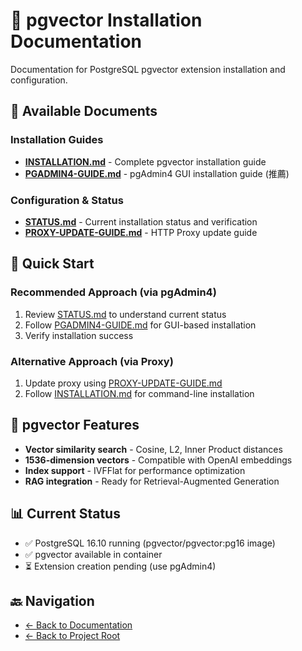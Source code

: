# 🧮 pgvector Installation Documentation

Documentation for PostgreSQL pgvector extension installation and configuration.

## 📄 Available Documents

### Installation Guides
- **[INSTALLATION.md](./INSTALLATION.md)** - Complete pgvector installation guide
- **[PGADMIN4-GUIDE.md](./PGADMIN4-GUIDE.md)** - pgAdmin4 GUI installation guide (推薦)

### Configuration & Status
- **[STATUS.md](./STATUS.md)** - Current installation status and verification
- **[PROXY-UPDATE-GUIDE.md](./PROXY-UPDATE-GUIDE.md)** - HTTP Proxy update guide

## 🚀 Quick Start

### Recommended Approach (via pgAdmin4)
1. Review [STATUS.md](./STATUS.md) to understand current status
2. Follow [PGADMIN4-GUIDE.md](./PGADMIN4-GUIDE.md) for GUI-based installation
3. Verify installation success

### Alternative Approach (via Proxy)
1. Update proxy using [PROXY-UPDATE-GUIDE.md](./PROXY-UPDATE-GUIDE.md)
2. Follow [INSTALLATION.md](./INSTALLATION.md) for command-line installation

## 🎯 pgvector Features

- **Vector similarity search** - Cosine, L2, Inner Product distances
- **1536-dimension vectors** - Compatible with OpenAI embeddings
- **Index support** - IVFFlat for performance optimization
- **RAG integration** - Ready for Retrieval-Augmented Generation

## 📊 Current Status

- ✅ PostgreSQL 16.10 running (pgvector/pgvector:pg16 image)
- ✅ pgvector available in container
- ⏳ Extension creation pending (use pgAdmin4)

## 🔙 Navigation

- [← Back to Documentation](../README.md)
- [← Back to Project Root](../../README.md)
